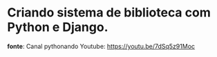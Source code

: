 # Criando sistema de biblioteca com Python e Django.

**fonte**: Canal pythonando Youtube: https://youtu.be/7dSq5z91Moc

